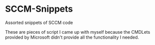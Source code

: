 # SCCM-Snippets
Assorted snippets of SCCM code

These are pieces of script I came up with myself because the CMDLets provided by Microsoft didn't provide all the functionality I needed.
